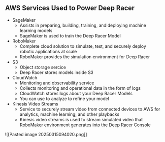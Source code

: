 ## AWS Services Used to Power Deep Racer
- SageMaker
	- Assists in preparing, building, training, and deploying machine learning models
	- SageMaker is used to train the Deep Racer Model
- RoboMaker
	- Complete cloud solution to simulate, test, and securely deploy robotic applications at scale
	- RoboMaker provides the simulation environment for Deep Racer
- S3
	- Object storage sercice
	- Deep Racer stores models inside S3
- CloudWatch
	- Monitoring and observability service
	- Collects monitoring and operational data in the form of logs
	- CloudWatch stores logs about your Deep Racer Models
	- You can use to analyze to refine your model
- Kinesis Video Streams
	- Service to securely stream video from connected devices to AWS for analytics, machine learning, and other playbacks
	- Kinesis video streams is used to stream simulated video that RoboMaker environment generates into the Deep Racer Console


![[Pasted image 20250315094020.png]]